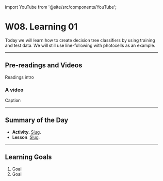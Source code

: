 

import YouTube from '@site/src/components/YouTube';

# W08. Learning 01
Today we will learn how to create decision tree classifiers by using training and test data. We will still use line-following with photocells as an example.

---
## Pre-readings and Videos
Readings intro

### A video
<YouTube id="id" />
Caption


---
## Summary of the Day

- **Activity**. [Slug](/docs/concepts/teaching/activities/LINK.md).
- **Lesson**. [Slug](/docs/concepts/teaching/lessons/LINK.md).

---
## Learning Goals
1. Goal
2. Goal